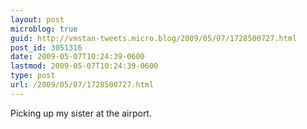 ```yaml
---
layout: post
microblog: true
guid: http://vmstan-tweets.micro.blog/2009/05/07/1728500727.html
post_id: 3051316
date: 2009-05-07T10:24:39-0600
lastmod: 2009-05-07T10:24:39-0600
type: post
url: /2009/05/07/1728500727.html
---
```

Picking up my sister at the airport.
